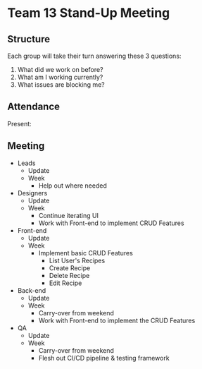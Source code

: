 # Team 13 Stand-Up Meeting

## Structure
Each group will take their turn answering these 3 questions:
1. What did we work on before?
2. What am I working currently?
3. What issues are blocking me?

## Attendance
Present:

## Meeting

- Leads
  - Update 
  - Week
    - Help out where needed 
- Designers
  - Update
  - Week
    - Continue iterating UI
    - Work with Front-end to implement CRUD Features
- Front-end
  - Update
  - Week 
    - Implement basic CRUD Features
      - List User's Recipes
      - Create Recipe
      - Delete Recipe
      - Edit Recipe   
- Back-end
  - Update
  - Week
    - Carry-over from weekend 
    - Work with Front-end to implement the CRUD Features    
- QA
  - Update
  - Week
    - Carry-over from weekend 
    - Flesh out CI/CD pipeline & testing framework    
